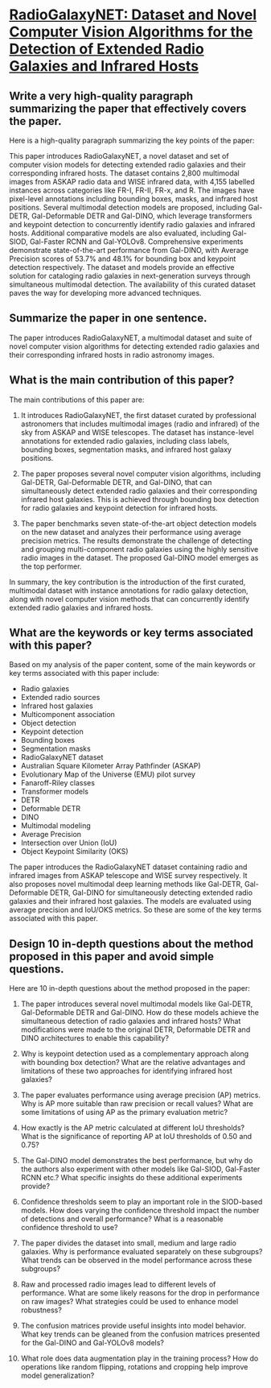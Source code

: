 # [RadioGalaxyNET: Dataset and Novel Computer Vision Algorithms for the   Detection of Extended Radio Galaxies and Infrared Hosts](https://arxiv.org/abs/2312.00306)

## Write a very high-quality paragraph summarizing the paper that effectively covers the paper.

 Here is a high-quality paragraph summarizing the key points of the paper:

This paper introduces RadioGalaxyNET, a novel dataset and set of computer vision models for detecting extended radio galaxies and their corresponding infrared hosts. The dataset contains 2,800 multimodal images from ASKAP radio data and WISE infrared data, with 4,155 labelled instances across categories like FR-I, FR-II, FR-x, and R. The images have pixel-level annotations including bounding boxes, masks, and infrared host positions. Several multimodal detection models are proposed, including Gal-DETR, Gal-Deformable DETR and Gal-DINO, which leverage transformers and keypoint detection to concurrently identify radio galaxies and infrared hosts. Additional comparative models are also evaluated, including Gal-SIOD, Gal-Faster RCNN and Gal-YOLOv8. Comprehensive experiments demonstrate state-of-the-art performance from Gal-DINO, with Average Precision scores of 53.7\% and 48.1\% for bounding box and keypoint detection respectively. The dataset and models provide an effective solution for cataloging radio galaxies in next-generation surveys through simultaneous multimodal detection. The availability of this curated dataset paves the way for developing more advanced techniques.


## Summarize the paper in one sentence.

 The paper introduces RadioGalaxyNET, a multimodal dataset and suite of novel computer vision algorithms for detecting extended radio galaxies and their corresponding infrared hosts in radio astronomy images.


## What is the main contribution of this paper?

 The main contributions of this paper are:

1) It introduces RadioGalaxyNET, the first dataset curated by professional astronomers that includes multimodal images (radio and infrared) of the sky from ASKAP and WISE telescopes. The dataset has instance-level annotations for extended radio galaxies, including class labels, bounding boxes, segmentation masks, and infrared host galaxy positions.

2) The paper proposes several novel computer vision algorithms, including Gal-DETR, Gal-Deformable DETR, and Gal-DINO, that can simultaneously detect extended radio galaxies and their corresponding infrared host galaxies. This is achieved through bounding box detection for radio galaxies and keypoint detection for infrared hosts.

3) The paper benchmarks seven state-of-the-art object detection models on the new dataset and analyzes their performance using average precision metrics. The results demonstrate the challenge of detecting and grouping multi-component radio galaxies using the highly sensitive radio images in the dataset. The proposed Gal-DINO model emerges as the top performer.

In summary, the key contribution is the introduction of the first curated, multimodal dataset with instance annotations for radio galaxy detection, along with novel computer vision methods that can concurrently identify extended radio galaxies and infrared hosts.


## What are the keywords or key terms associated with this paper?

 Based on my analysis of the paper content, some of the main keywords or key terms associated with this paper include:

- Radio galaxies
- Extended radio sources 
- Infrared host galaxies
- Multicomponent association
- Object detection
- Keypoint detection  
- Bounding boxes
- Segmentation masks
- RadioGalaxyNET dataset
- Australian Square Kilometer Array Pathfinder (ASKAP)
- Evolutionary Map of the Universe (EMU) pilot survey
- Fanaroff-Riley classes
- Transformer models
- DETR
- Deformable DETR
- DINO
- Multimodal modeling
- Average Precision
- Intersection over Union (IoU)
- Object Keypoint Similarity (OKS)

The paper introduces the RadioGalaxyNET dataset containing radio and infrared images from ASKAP telescope and WISE survey respectively. It also proposes novel multimodal deep learning methods like Gal-DETR, Gal-Deformable DETR, Gal-DINO for simultaneously detecting extended radio galaxies and their infrared host galaxies. The models are evaluated using average precision and IoU/OKS metrics. So these are some of the key terms associated with this paper.


## Design 10 in-depth questions about the method proposed in this paper and avoid simple questions.

 Here are 10 in-depth questions about the method proposed in the paper:

1) The paper introduces several novel multimodal models like Gal-DETR, Gal-Deformable DETR and Gal-DINO. How do these models achieve the simultaneous detection of radio galaxies and infrared hosts? What modifications were made to the original DETR, Deformable DETR and DINO architectures to enable this capability?

2) Why is keypoint detection used as a complementary approach along with bounding box detection? What are the relative advantages and limitations of these two approaches for identifying infrared host galaxies? 

3) The paper evaluates performance using average precision (AP) metrics. Why is AP more suitable than raw precision or recall values? What are some limitations of using AP as the primary evaluation metric?

4) How exactly is the AP metric calculated at different IoU thresholds? What is the significance of reporting AP at IoU thresholds of 0.50 and 0.75?

5) The Gal-DINO model demonstrates the best performance, but why do the authors also experiment with other models like Gal-SIOD, Gal-Faster RCNN etc.? What specific insights do these additional experiments provide?

6) Confidence thresholds seem to play an important role in the SIOD-based models. How does varying the confidence threshold impact the number of detections and overall performance? What is a reasonable confidence threshold to use?

7) The paper divides the dataset into small, medium and large radio galaxies. Why is performance evaluated separately on these subgroups? What trends can be observed in the model performance across these subgroups?

8) Raw and processed radio images lead to different levels of performance. What are some likely reasons for the drop in performance on raw images? What strategies could be used to enhance model robustness? 

9) The confusion matrices provide useful insights into model behavior. What key trends can be gleaned from the confusion matrices presented for the Gal-DINO and Gal-YOLOv8 models?

10) What role does data augmentation play in the training process? How do operations like random flipping, rotations and cropping help improve model generalization?
